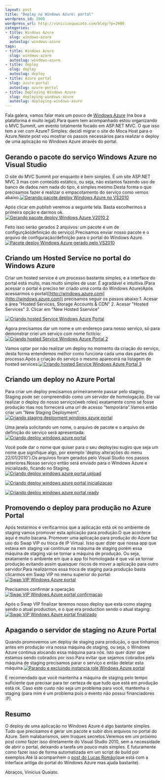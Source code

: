 ```yaml
--- 
layout: post
title: "Deploy no Windows Azure: portal"
wordpress_id: 2900
wordpress_url: http://viniciusquaiato.com/blog/?p=2900
categories: 
- title: Windows Azure
  slug: windows-azure
  autoslug: windows-azure
tags: 
- title: Windows Azure
  slug: windows-azure
  autoslug: windows-azure
- title: deploy
  slug: deploy
  autoslug: deploy
- title: Azure portal
  slug: azure-portal
  autoslug: azure-portal
- title: Deploying Windows Azure
  slug: deploying-windows-azure
  autoslug: deploying-windows-azure
---
```

Fala galera, vamos falar mais um pouco de [Windows Azure](http://viniciusquaiato.com/blog/category/windows-azure/) (na boa a plataforma é muito legal).Para quem tem acompanhado estou organizando o MVC Summit, um evento totalmente focado em ASP.NET MVC. O que isso tem a ver com Azure? Simples: decidi migrar o site do Moca Host para o Azure.Neste post vou mostrar os passos necessários para realizar o deploy de uma aplicação no Windows Azure através do portal.

## Gerando o pacote do serviço Windows Azure no Visual Studio


O site do MVC Summit por enquanto é bem simples. É um site ASP.NET MVC 3 mas com conteúdo estático, ou seja, não estamos fazendo uso de banco de dados nem nada do tipo, é simples mesmo.Desta forma o que precisamos fazer é realizar o empacotamento do serviço como vemos abaixo.[![Gerando pacote deploy Windows Azure no VS2010](http://viniciusquaiato.com/images_posts/Gerando-pacote-Visual-Studio-300x177.png "Gerando pacote deploy Windows Azure no VS2010")](http://viniciusquaiato.com/images_posts/Gerando-pacote-Visual-Studio.png)



Após clicar em _publish_ veremos a seguinte tela. Basta escolhermos a primeira opção e darmos ok.[![Gerando pacote deploy Windows Azure V2010 2](http://viniciusquaiato.com/images_posts/Gerando-pacote-Visual-Studio-2-300x282.png "Gerando pacote deploy Windows Azure V2010 2")](http://viniciusquaiato.com/images_posts/Gerando-pacote-Visual-Studio-2.png)



Feito isso serão gerados 2 arquivos: um pacote e um de configurção(definição do serviço).Precisamos enviar nosso pacote e o arquivo de configuração/definição para o portal do Windows Azure.[![Pacote deploy Windows Azure gerado pelo VS2010](http://viniciusquaiato.com/images_posts/Pacote-deploy-Windows-Azure-gerado-300x210.png "Pacote deploy Windows Azure gerado pelo VS2010")](http://viniciusquaiato.com/images_posts/Pacote-deploy-Windows-Azure-gerado.png)



## Criando um Hosted Service no portal do Windows Azure
Criar um hosted service é um processo bastante simples, e a interface do portal está muito, mas muito simples de usar. É agradável e intuitiva.(Para acessar o portal é preciso ter criado uma conta do Windows Azure)Após acessarmos o portal([http://windows.azure.com](http://windows.azure.com)) precisamos seguir os passos abaixo:1. Acesar a área "Hosted Services, Storage Accounts & CDN"
2. Acesar "Hosted Services"
3. Clicar em "New Hosted Sservice"


[![Criando hosted Service Windows Azure Portal](http://viniciusquaiato.com/images_posts/Criando-hosted-Service-Windows-Azure-Portal-300x179.png "Criando hosted Service Windows Azure Portal")](http://viniciusquaiato.com/images_posts/Criando-hosted-Service-Windows-Azure-Portal.png)



Agora precisamos dar um nome e um endereço para nosso serviço, só para demonstrar criei um serviço com nome fictício:[![Criando hosted Service Windows Azure Portal 2](http://viniciusquaiato.com/images_posts/Criando-hosted-Service-Windows-Azure-Portal-2-300x179.png "Criando hosted Service Windows Azure Portal 2")](http://viniciusquaiato.com/images_posts/Criando-hosted-Service-Windows-Azure-Portal-2.png)



Vamos optar por não realizar um deploy no momento da criação do serviço, desta forma entendemos melhor como funciona cada uma das partes do processo.Após a criação do serviço o mesmo aparecerá na listagem de hosted services:[![Criando hosted Service Windows Azure Portal 3](http://viniciusquaiato.com/images_posts/Criando-hosted-Service-Windows-Azure-Portal-3-300x179.png "Criando hosted Service Windows Azure Portal 3")](http://viniciusquaiato.com/images_posts/Criando-hosted-Service-Windows-Azure-Portal-3.png)



## Criando um deploy no Azure Portal


Para criar um deploy precisamos primeiramente passar pelo staging. Staging pode ser compreendido como um servidor de homologação. Ele vai realizar o deploy do nosso serviço(web roles) exatamente como se fosse produção mas nos fornecerá uma url de acesso "temporária".Vamos então criar um "New Staging Deployment". [![Criando staging deployment windows azure portal](http://viniciusquaiato.com/images_posts/Criando-staging-deployment-windows-azure-portal.png "Criando staging deployment windows azure portal")](http://viniciusquaiato.com/images_posts/Criando-staging-deployment-windows-azure-portal.png)



Uma janela solicitando um nome, o arquivo de pacote e o arquivo de definição do serviço será apresentada:[![Criando deploy windows azure portal](http://viniciusquaiato.com/images_posts/Criando-deploy-windows-azure-portal-294x300.png "Criando deploy windows azure portal")](http://viniciusquaiato.com/images_posts/Criando-deploy-windows-azure-portal.png)



Você pode dar o nome que quiser para o seu deploy(eu sugiro que seja um nome que signifique algo, por exemplo 'deploy alterações do menu 22/01/2010').Os arquivos foram gerados pelo Visual Studio nos passos anteriores.Nosso serviço então será enviado para o Windows Azure e inicializado, ficando no Staging.[![Criando deploy windows azure portal upload](http://viniciusquaiato.com/images_posts/Criando-deploy-windows-azure-portal-upload-300x68.png "Criando deploy windows azure portal upload")](http://viniciusquaiato.com/images_posts/Criando-deploy-windows-azure-portal-upload.png)



[![Criando deploy windows azure portal inicializacao](http://viniciusquaiato.com/images_posts/Criando-deploy-windows-azure-portal-inicializacao-300x30.png "Criando deploy windows azure portal inicializacao")](http://viniciusquaiato.com/images_posts/Criando-deploy-windows-azure-portal-inicializacao.png)



[![Criando deploy windows azure portal ready](http://viniciusquaiato.com/images_posts/Criando-deploy-windows-azure-portal-ready-300x82.png "Criando deploy windows azure portal ready")](http://viniciusquaiato.com/images_posts/Criando-deploy-windows-azure-portal-ready.png)



## Promovendo o deploy para produção no Azure Portal


Após testarmos e verificarmos que a aplicação está ok no ambiente de staging vamos promover esta aplicação para produção.O que acontece aqui é muito bacana. Promover uma aplicação para produção do Azure faz uso do Swap VIP ou troca de IP Virtual. Isso quer dizer que nossa app que estava em staging vai continuar na máquina de staging porém essa máquina de staging vai se tornar a máquina de produção. Ou seja, exatamente o ambiente em que a app foi homologada é que vai se tornar produção evitando assim quaisquer riscos de mover a aplicação para outro servidor.Para realizarmos essa troca de staging para produção basta clicarmos em Swap VIP no menu superior do portal:[![Swap VIP Windows Azure portal](http://viniciusquaiato.com/images_posts/Swap-VIP-300x63.png "Swap VIP Windows Azure portal")](http://viniciusquaiato.com/images_posts/Swap-VIP.png)



Precisamos confirmar a operação:[![Swap VIP Windows Azure portal confirmacao](http://viniciusquaiato.com/images_posts/Swap-VIP-confirmacao-300x172.png "Swap VIP Windows Azure portal confirmacao")](http://viniciusquaiato.com/images_posts/Swap-VIP-confirmacao.png)



Após o Swap VIP finalizar teremos nosso deploy que esta como staging sendo o atual production, e o que era production sendo o atual staging:[![Swap VIP Windows Azure portal finalizado](http://viniciusquaiato.com/images_posts/Swap-VIP-finalizado-300x104.png "Swap VIP Windows Azure portal finalizado")](http://viniciusquaiato.com/images_posts/Swap-VIP-finalizado.png)



## Apagando o servidor de staging no Azure Portal


Quando promovemos um deploy de staging para produção, o que tínhamos antes em produção vira nossa máquina de staging, ou seja, o Windows Azure continua alocando essa máquina para nós. Isto quer dizer que estamos sendo cobrados por isso.Para evitar que sejamos cobrados pela máquina de staging precisamos parar o serviço e então deletar esta máquina.[![Parando e excluindo instancia role Windows Azure portal](http://viniciusquaiato.com/images_posts/Parando-role-300x66.png "Parando e excluindo instancia role Windows Azure portal")](http://viniciusquaiato.com/images_posts/Parando-role.png)

É recomendado que você mantenha a máquina de staging pelo tempo suficiente que precisar para ter certeza de que tudo que está em produção está ok. Caso este custo não seja um problema para você, mantenha o staging (para mim é um problema pois o evento não possui financiadores :P).

## Resumo
O deploy de uma aplicação no Windows Azure é algo bastante simples. Tudo que precisamos é gerar um pacote e subir dois arquivos no portal do Azure. Sem malabarismos, sem truques secretos.Veremos em um próximo post como fazer isso diretamente do Visual Studio 2010, sem a necessidade de abrir o portal, deixando a tarefa um pouco mais simples. E futuramente como fazer isso de forma automatizada em um script de build por exemplos.Até lá acompanhem o [post do Lucas Romão](http://azureservicesbr.ning.com/profiles/blogs/publicando-sua-app-no-azure)(que está com a interface antiga do portal do Windows Azure mas ajuda bastante).

Abraços,
Vinicius Quaiato.

